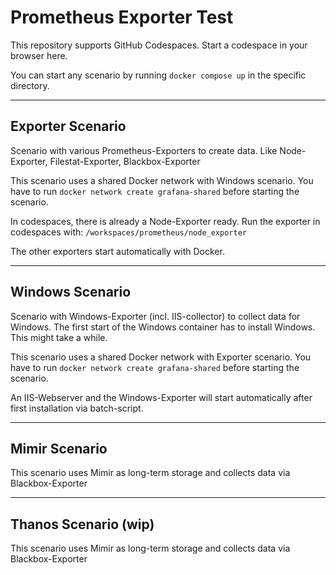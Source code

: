 # Prometheus Exporter Test

This repository supports GitHub Codespaces. Start a codespace in your browser here.

You can start any scenario by running `docker compose up` in the specific directory.

---
## Exporter Scenario

Scenario with various Prometheus-Exporters to create data. 
Like Node-Exporter, Filestat-Exporter, Blackbox-Exporter

This scenario uses a shared Docker network with Windows scenario. 
You have to run `docker network create grafana-shared` before starting the scenario.

In codespaces, there is already a Node-Exporter ready. 
Run the exporter in codespaces with: `/workspaces/prometheus/node_exporter`

The other exporters start automatically with Docker.

---
## Windows Scenario

Scenario with Windows-Exporter (incl. IIS-collector) to collect data for Windows.
The first start of the Windows container has to install Windows. This might take a while.

This scenario uses a shared Docker network with Exporter scenario.
You have to run `docker network create grafana-shared` before starting the scenario.

An IIS-Webserver and the Windows-Exporter will start automatically after first installation via batch-script.

---
## Mimir Scenario

This scenario uses Mimir as long-term storage and collects data via Blackbox-Exporter

---
## Thanos Scenario (wip)

This scenario uses Mimir as long-term storage and collects data via Blackbox-Exporter

